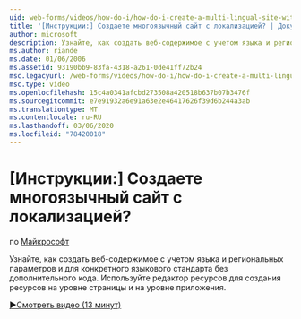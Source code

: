 ```yaml
---
uid: web-forms/videos/how-do-i/how-do-i-create-a-multi-lingual-site-with-localization
title: '[Инструкции:] Создаете многоязычный сайт с локализацией? | Документы Майкрософт'
author: microsoft
description: Узнайте, как создать веб-содержимое с учетом языка и региональных параметров и для конкретного языкового стандарта без дополнительного кода. Используйте редактор ресурсов для создания уровня страницы и приложения...
ms.author: riande
ms.date: 01/06/2006
ms.assetid: 93190bb9-83fa-4318-a261-0de41ff72b24
msc.legacyurl: /web-forms/videos/how-do-i/how-do-i-create-a-multi-lingual-site-with-localization
msc.type: video
ms.openlocfilehash: 15c4a0341afcbd273508a420518b637b07b3476f
ms.sourcegitcommit: e7e91932a6e91a63e2e46417626f39d6b244a3ab
ms.translationtype: MT
ms.contentlocale: ru-RU
ms.lasthandoff: 03/06/2020
ms.locfileid: "78420018"
---
```

# <a name="how-do-i-create-a-multi-lingual-site-with-localization"></a>[Инструкции:] Создаете многоязычный сайт с локализацией?

по [Майкрософт](https://github.com/microsoft)

Узнайте, как создать веб-содержимое с учетом языка и региональных параметров и для конкретного языкового стандарта без дополнительного кода. Используйте редактор ресурсов для создания ресурсов на уровне страницы и на уровне приложения.

[&#9654;Смотреть видео (13 минут)](https://channel9.msdn.com/Blogs/ASP-NET-Site-Videos/how-do-i-create-a-multi-lingual-site-with-localization)
